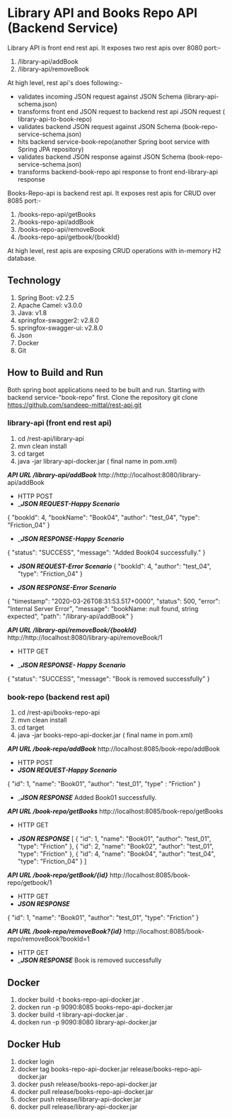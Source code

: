 # Library API and Books Repo API (Backend Service)
Library API is front end rest api. It exposes two rest apis over 8080 port:-
1. /library-api/addBook
2. /library-api/removeBook

At high level, rest api's does following:-
   * validates incoming JSON request against JSON Schema (library-api-schema.json)
   * transforms front end JSON request to backend rest api JSON request ( library-api-to-book-repo)
   * validates backend JSON request against JSON Schema (book-repo-service-schema.json)
   * hits backend service-book-repo(another Spring boot service with Spring JPA repository)
   * validates backend JSON response against JSON Schema (book-repo-service-schema.json)
   * transforms backend-book-repo api response to front end-library-api response

Books-Repo-api is backend rest api. It exposes rest apis for CRUD over 8085 port:-
1. /books-repo-api/getBooks
2. /books-repo-api/addBook
3. /books-repo-api/removeBook
4. /books-repo-api/getbook/{bookId}

At high level, rest apis are exposing CRUD operations with in-memory H2 database.

## Technology ##
1. Spring Boot: v2.2.5
2. Apache Camel: v3.0.0
3. Java: v1.8
4. springfox-swagger2: v2.8.0
5. springfox-swagger-ui: v2.8.0
6. Json
7. Docker
8. Git

## How to Build and Run ##
Both spring boot applications need to be built and run. Starting with backend service-"book-repo" first.
Clone the repository
git clone https://github.com/sandeep-mittal/rest-api.git

### library-api (front end rest api) ###

1. cd <repo-path>/rest-api/library-api
2. mvn clean install
3. cd target
4. java -jar library-api-docker.jar ( final name in pom.xml)

___API URL /library-api/addBook___ http://http://localhost:8080/library-api/addBook

* HTTP POST
* ____JSON REQUEST-Happy Scenario___

{
        "bookId": 4,
        "bookName": "Book04",
        "author": "test_04",
        "type": "Friction_04"
    }
    
* ____JSON RESPONSE-Happy Scenario___

{
    "status": "SUCCESS",
    "message": "Added Book04 successfully."
}


* ___JSON REQUEST-Error Scenario___
{
        "bookId": 4,
        "author": "test_04",
        "type": "Friction_04"
    }
    
* ___JSON RESPONSE-Error Scenario___

{
    "timestamp": "2020-03-26T08:31:53.517+0000",
    "status": 500,
    "error": "Internal Server Error",
    "message": "bookName: null found, string expected",
    "path": "/library-api/addBook"
}

___API URL /library-api/removeBook/{bookId}___ http://http://localhost:8080/library-api/removeBook/1

* HTTP GET

* ____JSON RESPONSE- Happy Scenario___

{
    "status": "SUCCESS",
    "message": "Book is removed successfully"
}

### book-repo (backend rest api) ###

1. cd <repo-path>/rest-api/books-repo-api
2. mvn clean install
3. cd target
4. java -jar books-repo-api-docker.jar ( final name in pom.xml)
  
___API URL /book-repo/addBook___ http://localhost:8085/book-repo/addBook

* HTTP POST
* ___JSON REQUEST-Happy Scenario___

{
    "id": 1,
    "name": "Book01",
    "author": "test_01",
     "type" : "Friction"
}


* ____JSON RESPONSE___ Added Book01 successfully.

___API URL /book-repo/getBooks___ http://localhost:8085/book-repo/getBooks

* HTTP GET

* ___JSON RESPONSE___
[
    {
        "id": 1,
        "name": "Book01",
        "author": "test_01",
        "type": "Friction"
    },
    {
        "id": 2,
        "name": "Book02",
        "author": "test_01",
        "type": "Friction"
    },
    {
        "id": 4,
        "name": "Book04",
        "author": "test_04",
        "type": "Friction_04"
    }
]

___API URL /book-repo/getBook/{id}___ http://localhost:8085/book-repo/getbook/1

* HTTP GET
* ___JSON RESPONSE___

{
    "id": 1,
    "name": "Book01",
    "author": "test_01",
    "type": "Friction"
}

___API URL /book-repo/removeBook?{id}___ http://localhost:8085/book-repo/removeBook?bookId=1

* HTTP GET
* ____JSON RESPONSE___ Book is removed successfully

## Docker ##
1. docker build -t books-repo-api-docker.jar .
2. docken run -p 9090:8085 books-repo-api-docker.jar
3. docker build -t library-api-docker.jar .
4. docken run -p 9090:8080 library-api-docker.jar

## Docker Hub ##
1. docker login
2. docker tag books-repo-api-docker.jar release/books-repo-api-docker.jar
3. docker push release/books-repo-api-docker.jar
4. docker pull release/books-repo-api-docker.jar
5. docker push release/library-api-docker.jar
4. docker pull release/library-api-docker.jar



